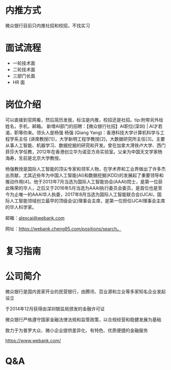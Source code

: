 # 内推方式

微众银行目前只内推社招和校招，不找实习

# 面试流程

- 一轮技术面
- 二轮技术面
- 三部门长面
- HR 面

# 岗位介绍

可以直接到官网看，然后简历发我，标注是内推，校招还是社招。tip:附带另外给姓名，手机，邮箱。
新增AI部门的招聘：【微众银行社招】AI职位(深圳) | AI才若渴，职等你来。领头人是杨强
杨强 (Qiang Yang)：香港科技大学计算机科学与工程学系主任 (讲席教授[1])，大学新明工程学教授[2]，大数据研究所主任[3]。主要从事人工智能、机器学习、数据挖掘的研究和开发。曾在加拿大滑铁卢大学、西门菲莎大学任教，2012年在香港创立华为诺亚方舟实验室。父亲为中国天文学家杨海寿，生前是北京大学教授。

杨强教授是国际人工智能的顶尖专家和领军人物，在学术界和工业界做出了许多杰出贡献，尤其近些年为中国人工智能(AI)和数据挖掘(KDD)的发展起了重要领导和推动作用[4]。他于2013年7月当选为国际人工智能协会(AAAI)院士，是第一位获此殊荣的华人，之后又于2016年5月当选为AAAI执行委员会委员，是首位也是至今为止唯一的AAAI华人执委，2017年8月当选为国际人工智能联合会(IJCAI，国际人工智能领域创立最早的顶级会议)理事会主席，是第一位担任IJCAI理事会主席的华人科学家。

邮箱：alexcai@webank.com

网址：https://webank.cheng95.com/positions/search。

# 复习指南


# 公司简介

微众银行是国内首家开业的民营银行，由腾讯、百业源和立业等多家知名企业发起设立

于2014年12月获得由深圳银监局颁发的金融许可证

微众银行严格遵守国家金融法律法规和监管政策，以合规经营和稳健发展为基础

致力于为普罗大众、微小企业提供差异化、有特色、优质便捷的金融服务

https://www.webank.com/

# Q&A

